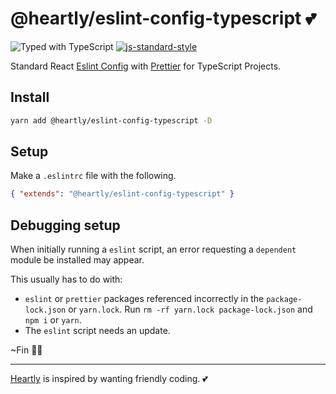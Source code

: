# @heartly/eslint-config-typescript 💕

![Typed with TypeScript](https://flat.badgen.net/badge/icon/Typed?icon=typescript&label&labelColor=blue&color=555555)
[![js-standard-style](https://img.shields.io/badge/code%20style-standard-brightgreen.svg)](http://standardjs.com)

Standard React [Eslint Config](https://eslint.org/docs/developer-guide/shareable-configs) with [Prettier](https://prettier.io/) for TypeScript Projects.

## Install

```bash
yarn add @heartly/eslint-config-typescript -D
```

## Setup

Make a `.eslintrc` file with the following.

```json
{ "extends": "@heartly/eslint-config-typescript" }
```

## Debugging setup

When initially running a `eslint` script, an error requesting a `dependent` module be installed may appear.

This usually has to do with:
-  `eslint` or `prettier` packages referenced incorrectly in the `package-lock.json` or `yarn.lock`. Run `rm -rf yarn.lock package-lock.json` and `npm i` or `yarn`.
-  The `eslint` script needs an update.

~Fin 👨‍🎨

---

[Heartly](https://github.com/heartly/heartly) is inspired by wanting friendly coding. 💕

